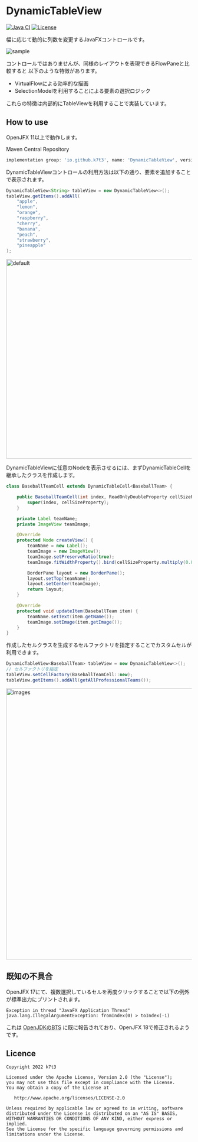 DynamicTableView
==========

[![Java CI](https://github.com/k7t3/DynamicTableView/actions/workflows/test.yaml/badge.svg)](https://github.com/k7t3/DynamicTableView/actions/workflows/test.yaml)
[![License](https://img.shields.io/badge/License-Apache%202.0-blue.svg)](https://opensource.org/licenses/Apache-2.0)

幅に応じて動的に列数を変更するJavaFXコントロールです。

![sample](https://user-images.githubusercontent.com/33083609/151005827-ff90e37a-73ad-4656-8808-bf62d968e48e.gif)



コントロールではありませんが、同様のレイアウトを表現できるFlowPaneと比較すると
以下のような特徴があります。
* VirtualFlowによる効率的な描画
* SelectionModelを利用することによる要素の選択ロジック

これらの特徴は内部的にTableViewを利用することで実装しています。

## How to use
OpenJFX 11以上で動作します。

Maven Central Repository
```groovy
implementation group: 'io.github.k7t3', name: 'DynamicTableView', version: '0.1.2'
```

DynamicTableViewコントロールの利用方法は以下の通り、要素を追加することで表示されます。
```java
DynamicTableView<String> tableView = new DynamicTableView<>();
tableView.getItems().addAll(
    "apple",
    "lemon",
    "orange",
    "raspberry",
    "cherry",
    "banana",
    "peach",
    "strawberry",
    "pineapple"
);
```

<img width="540" alt="default" src="https://user-images.githubusercontent.com/33083609/150999642-fc40f4ac-0e01-446b-804f-0787e31230e4.png">



DynamicTableViewに任意のNodeを表示させるには、まずDynamicTableCellを継承したクラスを作成します。
```java
class BaseballTeamCell extends DynamicTableCell<BaseballTeam> {

    public BaseballTeamCell(int index, ReadOnlyDoubleProperty cellSizeProperty) {
        super(index, cellSizeProperty);
    }

    private Label teamName;
    private ImageView teamImage;

    @Override
    protected Node createView() {
        teamName = new Label();
        teamImage = new ImageView();
        teamImage.setPreserveRatio(true);
        teamImage.fitWidthProperty().bind(cellSizeProperty.multiply(0.8));

        BorderPane layout = new BorderPane();
        layout.setTop(teamName);
        layout.setCenter(teamImage);
        return layout;
    }

    @Override
    protected void updateItem(BaseballTeam item) {
        teamName.setText(item.getName());
        teamImage.setImage(item.getImage());
    }
}
```

作成したセルクラスを生成するセルファクトリを指定することでカスタムセルが利用できます。
```java
DynamicTableView<BaseballTeam> tableView = new DynamicTableView<>();
// セルファクトリを指定
tableView.setCellFactory(BaseballTeamCell::new);
tableView.getItems().addAll(getAllProfessionalTeams());
```

<img width="734" alt="images" src="https://user-images.githubusercontent.com/33083609/150999523-130f450c-453a-42a8-924f-6fc1e6afbc46.png">



## 既知の不具合
OpenJFX 17にて、複数選択しているセルを再度クリックすることで以下の例外が標準出力にプリントされます。
```text
Exception in thread "JavaFX Application Thread" java.lang.IllegalArgumentException: fromIndex(0) > toIndex(-1)
```

これは
[OpenJDKのBTS](https://bugs.openjdk.java.net/browse/JDK-8273324 "IllegalArgumentException: fromIndex(0) > toIndex(-1) after clear and select TableCell")
に既に報告されており、OpenJFX 18で修正されるようです。




## Licence

    Copyright 2022 k7t3
    
    Licensed under the Apache License, Version 2.0 (the "License");
    you may not use this file except in compliance with the License.
    You may obtain a copy of the License at
    
       http://www.apache.org/licenses/LICENSE-2.0
    
    Unless required by applicable law or agreed to in writing, software
    distributed under the License is distributed on an "AS IS" BASIS,
    WITHOUT WARRANTIES OR CONDITIONS OF ANY KIND, either express or implied.
    See the License for the specific language governing permissions and
    limitations under the License.